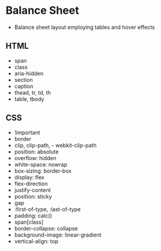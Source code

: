 # Balance Sheet
- Balance sheet layout employing tables and hover effects
## HTML
- span
- class
- aria-hidden
- section
- caption
- thead, tr, td, th
- table, tbody
## CSS
- !important
- border
- clip, clip-path, -
webkit-clip-path
- position: absolute
- overflow: hidden
- white-space: nowrap
- box-sizing: border-box
- display: flex
- flex-direction
- justify-content
- position: sticky
- gap
- :first-of-type, :last-of-type
- padding: calc()
- span[class]
- border-collapse: collapse
- background-image: linear-gradient
- vertical-align: top